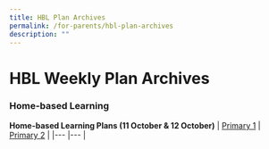 ```yaml
---
title: HBL Plan Archives
permalink: /for-parents/hbl-plan-archives
description: ""
---
```


# **HBL Weekly Plan Archives**

### Home-based Learning

**Home-based Learning Plans (11 October & 12 October)**
| [Primary 1](/files/P1_CPS__HBL%20Plan_11-12%20Oct.pdf)	| [Primary 2](/files/P2_CPS__HBL%20Plan_11-12%20Oct.pdf) 	|
|---	|---	|

